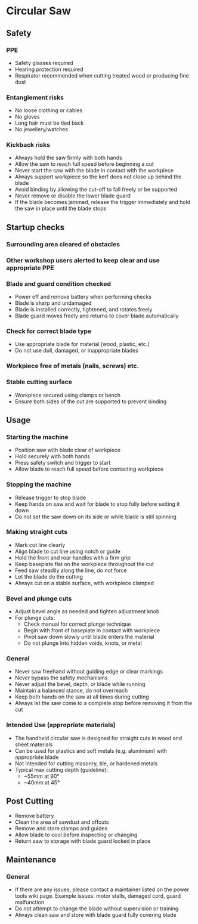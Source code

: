 # Circular Saw

## Safety

### PPE

* Safety glasses required
* Hearing protection required
* Respirator recommended when cutting treated wood or producing fine dust

### Entanglement risks

* No loose clothing or cables
* No gloves
* Long hair must be tied back
* No jewellery/watches

### Kickback risks

* Always hold the saw firmly with both hands
* Allow the saw to reach full speed before beginning a cut
* Never start the saw with the blade in contact with the workpiece
* Always support workpiece so the kerf does not close up behind the blade
* Avoid binding by allowing the cut-off to fall freely or be supported
* Never remove or disable the lower blade guard
* If the blade becomes jammed, release the trigger immediately and hold the saw in place until the blade stops

## Startup checks

### Surrounding area cleared of obstacles

### Other workshop users alerted to keep clear and use appropriate PPE

### Blade and guard condition checked

* Power off and remove battery when performing checks
* Blade is sharp and undamaged
* Blade is installed correctly, tightened, and rotates freely
* Blade guard moves freely and returns to cover blade automatically

### Check for correct blade type

* Use appropriate blade for material (wood, plastic, etc.)
* Do not use dull, damaged, or inappropriate blades

### Workpiece free of metals (nails, screws) etc.

### Stable cutting surface

* Workpiece secured using clamps or bench
* Ensure both sides of the cut are supported to prevent binding

## Usage

### Starting the machine

* Position saw with blade clear of workpiece
* Hold securely with both hands
* Press safety switch and trigger to start
* Allow blade to reach full speed before contacting workpiece

### Stopping the machine

* Release trigger to stop blade
* Keep hands on saw and wait for blade to stop fully before setting it down
* Do not set the saw down on its side or while blade is still spinning

### Making straight cuts

* Mark cut line clearly
* Align blade to cut line using notch or guide
* Hold the front and rear handles with a firm grip
* Keep baseplate flat on the workpiece throughout the cut
* Feed saw steadily along the line, do not force
* Let the blade do the cutting
* Always cut on a stable surface, with workpiece clamped

### Bevel and plunge cuts

* Adjust bevel angle as needed and tighten adjustment knob
* For plunge cuts:
  * Check manual for correct plunge technique
  * Begin with front of baseplate in contact with workpiece
  * Pivot saw down slowly until blade enters the material
  * Do not plunge into hidden voids, knots, or metal

### General

* Never saw freehand without guiding edge or clear markings
* Never bypass the safety mechanisms
* Never adjust the bevel, depth, or blade while running
* Maintain a balanced stance, do not overreach
* Keep both hands on the saw at all times during cutting
* Always let the saw come to a complete stop before removing it from the cut

### Intended Use (appropriate materials)

* The handheld circular saw is designed for straight cuts in wood and sheet materials
* Can be used for plastics and soft metals (e.g. aluminium) with appropriate blade
* Not intended for cutting masonry, tile, or hardened metals
* Typical max cutting depth (guideline):
  - ~55mm at 90°
  - ~40mm at 45°

## Post Cutting

* Remove battery
* Clean the area of sawdust and offcuts
* Remove and store clamps and guides
* Allow blade to cool before inspecting or changing
* Return saw to storage with blade guard locked in place

## Maintenance

### General

* If there are any issues, please contact a maintainer listed on the power tools wiki page. Example issues: motor stalls, damaged cord, guard malfunction
* Do not attempt to change the blade without supervision or training
* Always clean saw and store with blade guard fully covering blade
